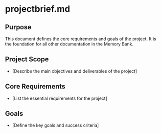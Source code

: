 # projectbrief.md

## Purpose
This document defines the core requirements and goals of the project. It is the foundation for all other documentation in the Memory Bank.

## Project Scope
- [Describe the main objectives and deliverables of the project]

## Core Requirements
- [List the essential requirements for the project]

## Goals
- [Define the key goals and success criteria]
